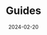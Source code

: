 ---
title: Guides
description: User Guides linked to the application.
date: 2024-02-20
weight: #9
---